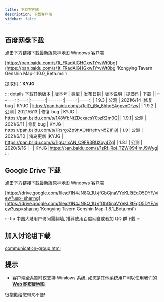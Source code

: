 ```yaml
---
title: 下载客户端
description: 下载客户端
sidebar: false
---
```


## 百度网盘下载

点击下方链接下载最新版原神地图 Windows 客户端

[https://pan.baidu.com/s/1t_FRadAiGHGxw1YvvWt0bg](https://pan.baidu.com/s/1t_FRadAiGHGxw1YvvWt0bg 'Kongying Tavern Genshin Map-1.10.0_Beta.msi')

提取码：**KYJG**

::: details 下载其他版本
| 版本号 | 类型 | 发布日期 | 版本说明 | 提取码 | 下载 |
|:------:|:----:|:-------:|:-------:|:-----:|-----:|
| 1.9.3 | 公测 | 2021/6/14 |修复 bug | KYJG | <https://pan.baidu.com/s/1clD_jBo_6hhqE4gpvnOFzw>|
| 1.9.2 | 公测 | 2021/6/13 | 修复 bug | KYJG | <https://pan.baidu.com/s/1X8WbNtZDcxacsY0bzR2m0Q>|
| 1.9.1 | 公测 | 2021/6/11 | 修复 bug | KYJG | <https://pan.baidu.com/s/1RsrgoZp9hAONHehwN5Z1FQ>|
| 1.9 | 公测 | 2021/6/10 | 海岛更新 |KYJG | <https://pan.baidu.com/s/1IgUaIxAN_C9FR3BUXoy4Zg>|
| 1.8.1 | 公测 | 2020/5/16 | - | KYJG |<https://pan.baidu.com/s/1zRf_Rpi_TZWi994ImJ9Wyg>|
:::

## Google Drive 下载

点击下方链接下载最新版原神地图 Windows 客户端

[https://drive.google.com/file/d/1N4JN8Q_1UxjfGbGjnaVYeKLRtEqO5DYF/view?usp=sharing](https://drive.google.com/file/d/1N4JN8Q_1UxjfGbGjnaVYeKLRtEqO5DYF/view?usp=sharing 'Kongying Tavern Genshin Map-1.8.1_Beta.msi')

::: tip
中国大陆用户访问需翻墙, 推荐使用百度网盘或者加 QQ 群下载
:::

## 加入讨论组下载

[communication-group.html](./communication-group.md '点击加入讨论组')

## 提示

- 客户端全系暂时仅支持 Windows 系统, 如您是其他系统用户可以使用我们的[**Web 网页版地图**](https://yuanshen.site/index.html '原神地图')。

很抱歉给您带来不便!
